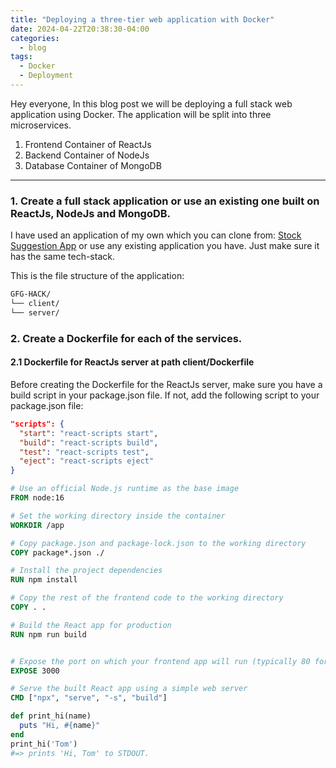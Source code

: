 ```yaml
---
title: "Deploying a three-tier web application with Docker"
date: 2024-04-22T20:38:30-04:00
categories:
  - blog
tags:
  - Docker
  - Deployment
---
```


Hey everyone, In this blog post we will be deploying a full stack web application using Docker. The application will be split into three microservices. 

1. Frontend Container of ReactJs 
2. Backend Container of NodeJs
3. Database Container of MongoDB

--------------------------------------------------

### 1. Create a full stack application or use an existing one built on ReactJs, NodeJs and MongoDB.

I have used an application of my own which you can clone from: [Stock Suggestion App](https://github.com/arpitmathur2412/GFG-HACK) or use any existing application you have. Just make sure it has the same tech-stack.

This is the file structure of the application:

```bash
GFG-HACK/
└── client/
└── server/
```

### 2. Create a Dockerfile for each of the services.

  #### 2.1 Dockerfile for ReactJs server at path client/Dockerfile
  
  Before creating the Dockerfile for the ReactJs server, make sure you have a build script in your package.json file. If not, add the following script to your package.json file:

  ```json
  "scripts": {
    "start": "react-scripts start",
    "build": "react-scripts build",
    "test": "react-scripts test",
    "eject": "react-scripts eject"
  }
  ```


  
  ```Dockerfile
  # Use an official Node.js runtime as the base image
  FROM node:16

  # Set the working directory inside the container
  WORKDIR /app

  # Copy package.json and package-lock.json to the working directory
  COPY package*.json ./

  # Install the project dependencies
  RUN npm install

  # Copy the rest of the frontend code to the working directory
  COPY . .

  # Build the React app for production
  RUN npm run build


  # Expose the port on which your frontend app will run (typically 80 for HTTP)
  EXPOSE 3000

  # Serve the built React app using a simple web server
  CMD ["npx", "serve", "-s", "build"]

  ```




```ruby
def print_hi(name)
  puts "Hi, #{name}"
end
print_hi('Tom')
#=> prints 'Hi, Tom' to STDOUT.
```